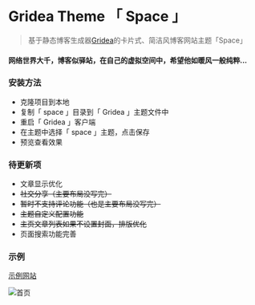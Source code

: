 # Gridea Theme 「 Space 」

> 基于静态博客生成器[Gridea](https://gridea.dev/)的卡片式、简洁风博客网站主题「Space」

#### 网络世界大千，博客似驿站，在自己的虚拟空间中，希望他如暖风一般纯粹...

### 安装方法
- 克隆项目到本地
- 复制「 space 」目录到「 Gridea 」主题文件中
- 重启「 Gridea 」客户端
- 在主题中选择「 space 」主题，点击保存
- 预览查看效果

### 待更新项
- 文章显示优化
- ~~社交分享（主要布局没写完）~~
- ~~暂时不支持评论功能（也是主要布局没写完）~~
- ~~主题自定义配置功能~~
- ~~主页文章列表如果不设置封面，排版优化~~
- 页面搜索功能完善

### 示例

[示例网站](https://zhangajian.com)

<img src="https://blog-img-hosting.oss-cn-shanghai.aliyuncs.com/blog/theme_info/zaj_blog_01.png" alt="首页" style="display:block;max-width:100%;">
